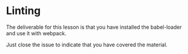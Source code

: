 # Linting

The deliverable for this lesson is that you have installed the babel-loader and use it with webpack.

Just close the issue to indicate that you have covered the material.
